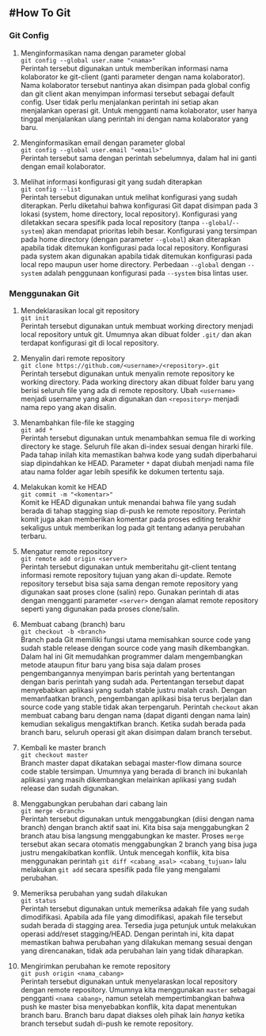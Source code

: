#How To Git
---
### Git Config
1. Menginformasikan nama dengan parameter global <br>
` git config --global user.name "<nama>" ` <br>
Perintah tersebut digunakan untuk memberikan informasi nama kolaborator ke git-client (ganti parameter <nama> dengan nama kolaborator). Nama kolaborator tersebut nantinya akan disimpan pada global config dan git client akan menyimpan informasi tersebut sebagai default config. User tidak perlu menjalankan perintah ini setiap akan menjalankan operasi git. Untuk mengganti nama kolaborator, user hanya tinggal menjalankan ulang perintah ini dengan nama kolaborator yang baru.

1. Menginformasikan email dengan parameter global <br>
` git config --global user.email "<email>" ` <br>
Perintah tersebut sama dengan perintah sebelumnya, dalam hal ini ganti <email> dengan email kolaborator.

1. Melihat informasi konfigurasi git yang sudah diterapkan <br>
` git config --list ` <br>
Perintah tersebut digunakan untuk melihat konfigurasi yang sudah diterapkan. Perlu diketahui bahwa konfigurasi Git dapat disimpan pada 3 lokasi (system, home directory, local repository). Konfigurasi yang diletakkan secara spesifik pada local repository (tanpa `--global`/`--system`) akan mendapat prioritas lebih besar. Konfigurasi yang tersimpan pada home directory (dengan parameter `--global`) akan diterapkan apabila tidak ditemukan konfigurasi pada local repository. Konfigurasi pada system akan digunakan apabila tidak ditemukan konfigurasi pada local repo maupun user home directory. Perbedaan `--global` dengan `--system` adalah penggunaan konfigurasi pada `--system` bisa lintas user.

### Menggunakan Git
1. Mendeklarasikan local git repository <br>
` git init ` <br>
Perintah tersebut digunakan untuk membuat working directory menjadi local repository untuk git. Umumnya akan dibuat folder `.git/` dan akan terdapat konfigurasi git di local repository. 

1. Menyalin dari remote repository <br>
` git clone https://github.com/<username>/<repository>.git ` <br>
Perintah tersebut digunakan untuk menyalin remote repository ke working directory. Pada working directory akan dibuat folder baru yang berisi seluruh file yang ada di remote repository. Ubah `<username>` menjadi username yang akan digunakan dan `<repository>` menjadi nama repo yang akan disalin.

1. Menambahkan file-file ke stagging <br>
` git add * ` <br>
Perintah tersebut digunakan untuk menambahkan semua file di working directory ke stage. Seluruh file akan di-index sesuai dengan hirarki file. Pada tahap inilah kita memastikan bahwa kode yang sudah diperbaharui siap dipindahkan ke HEAD. Parameter `*` dapat diubah menjadi nama file atau nama folder agar lebih spesifik ke dokumen tertentu saja. 

1. Melakukan komit ke HEAD <br>
` git commit -m "<komentar>" ` <br>
Komit ke HEAD digunakan untuk menandai bahwa file yang sudah berada di tahap stagging siap di-push ke remote repository. Perintah komit juga akan memberikan komentar pada proses editing terakhir sekaligus untuk memberikan log pada git tentang adanya perubahan terbaru.


1. Mengatur remote repository <br>
` git remote add origin <server> ` <br>
Perintah tersebut digunakan untuk memberitahu git-client tentang informasi remote repository tujuan yang akan di-update. Remote repository tersebut bisa saja sama dengan remote repository yang digunakan saat proses clone (salin) repo. Gunakan perintah di atas dengan mengganti parameter `<server>` dengan alamat remote repository seperti yang digunakan pada proses clone/salin.

1. Membuat cabang (branch) baru <br>
` git checkout -b <branch> ` <br>
Branch pada Git memiliki fungsi utama memisahkan source code yang sudah stable release dengan source code yang masih dikembangkan. Dalam hal ini Git memudahkan programmer dalam mengembangkan metode ataupun fitur baru yang bisa saja dalam proses pengembangannya menyimpan baris perintah yang bertentangan dengan baris perintah yang sudah ada. Pertentangan tersebut dapat menyebabkan aplikasi yang sudah stable justru malah crash. Dengan memanfaatkan branch, pengembangan aplikasi bisa terus berjalan dan source code yang stable tidak akan terpengaruh.
Perintah `checkout` akan membuat cabang baru dengan nama <branch> (dapat diganti dengan nama lain) kemudian sekaligus mengaktifkan branch. Ketika sudah berada pada branch baru, seluruh operasi git akan disimpan dalam branch tersebut.

1. Kembali ke master branch <br>
` git checkout master ` <br>
Branch master dapat dikatakan sebagai master-flow dimana source code stable tersimpan. Umumnya yang berada di branch ini bukanlah aplikasi yang masih dikembangkan melainkan aplikasi yang sudah release dan sudah digunakan.

1. Menggabungkan perubahan dari cabang lain <br>
` git merge <branch> ` <br>
Perintah tersebut digunakan untuk menggabungkan <branch> (diisi dengan nama branch) dengan branch aktif saat ini. Kita bisa saja menggabungkan 2 branch atau bisa langsung menggabungkan ke master. Proses `merge` tersebut akan secara otomatis menggabungkan 2 branch yang bisa juga justru mengakibatkan konflik. Untuk mencegah konflik, kita bisa menggunakan perintah `git diff <cabang_asal> <cabang_tujuan>` lalu melakukan `git add` secara spesifik pada file yang mengalami perubahan.

1. Memeriksa perubahan yang sudah dilakukan <br>
` git status ` <br>
Perintah tersebut digunakan untuk memeriksa adakah file yang sudah dimodifikasi. Apabila ada file yang dimodifikasi, apakah file tersebut sudah berada di stagging area. Tersedia juga petunjuk untuk melakukan operasi add/reset stagging/HEAD. Dengan perintah ini, kita dapat memastikan bahwa perubahan yang dilakukan memang sesuai dengan yang direncanakan, tidak ada perubahan lain yang tidak diharapkan.

1. Mengirimkan perubahan ke remote repository <br>
` git push origin <nama_cabang> ` <br>
Perintah tersebut digunakan untuk menyelaraskan local repository dengan remote repository. Umumnya kita menggunakan `master` sebagai pengganti `<nama cabang>`, namun setelah mempertimbangkan bahwa push ke master bisa menyebabkan konflik, kita dapat menentukan branch baru. Branch baru dapat diakses oleh pihak lain _hanya_ ketika branch tersebut sudah di-push ke remote repository.



